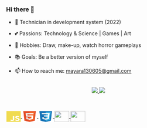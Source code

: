 ### Hi there 👋


- 🌱 Technician in development system (2022)
- 💕 Passions: Technology & Science | Games | Art 
- 🏡 Hobbies: Draw, make-up, watch horror gameplays
- 📚 Goals: Be a better version of myself
- 📫 How to reach me: mayara130605@gmail.com

  ##
  
<div align="center">
  <a href="https://github.com/xKyopie">
  <img width="42%" src="https://github-readme-stats.vercel.app/api?username=xKyopie&show_icons=true&theme=synthwave&include_all_commits=true&count_private=true"/>
  <img width="50%" src="https://github-readme-stats.vercel.app/api/top-langs/?username=xKyopie&layout=compact&langs_count=7&theme=synthwave"/>
</div>
  
  ## 
  
  <div style="display: inline_block"><br>
  <img align="center" height="30" width="40" src="https://raw.githubusercontent.com/devicons/devicon/master/icons/javascript/javascript-plain.svg">
  <img align="center"  height="30" width="40" src="https://raw.githubusercontent.com/devicons/devicon/master/icons/html5/html5-original.svg">
  <img align="center"  height="30" width="40" src="https://raw.githubusercontent.com/devicons/devicon/master/icons/css3/css3-original.svg">
  <img align="center" height="30" width="40" src="https://cdn.jsdelivr.net/gh/devicons/devicon/icons/java/java-original.svg">
  <img align="center" height="30" width="40" src="https://cdn.jsdelivr.net/gh/devicons/devicon/icons/visualstudio/visualstudio-plain.svg" />
    
</div>
  
  ##
  

 
